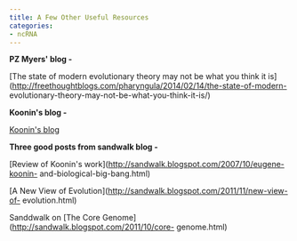 ```yaml
---
title: A Few Other Useful Resources
categories:
- ncRNA
---
```

**PZ Myers' blog -**
<!--more-->

[The state of modern evolutionary theory may not be what you think it
is](http://freethoughtblogs.com/pharyngula/2014/02/14/the-state-of-modern-
evolutionary-theory-may-not-be-what-you-think-it-is/)

**Koonin's blog -**

[Koonin's blog](http://eugene-koonin.livejournal.com/?skip=10)

**Three good posts from sandwalk blog -**

[Review of Koonin's work](http://sandwalk.blogspot.com/2007/10/eugene-koonin-
and-biological-big-bang.html)

[A New View of Evolution](http://sandwalk.blogspot.com/2011/11/new-view-of-
evolution.html)

Sanddwalk on [The Core Genome](http://sandwalk.blogspot.com/2011/10/core-
genome.html)

